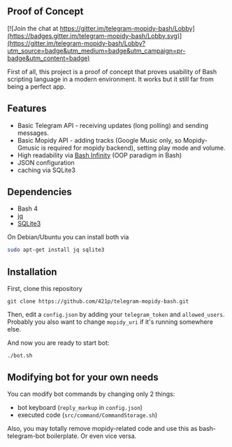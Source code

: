## Proof of Concept

[![Join the chat at https://gitter.im/telegram-mopidy-bash/Lobby](https://badges.gitter.im/telegram-mopidy-bash/Lobby.svg)](https://gitter.im/telegram-mopidy-bash/Lobby?utm_source=badge&utm_medium=badge&utm_campaign=pr-badge&utm_content=badge)

First of all, this project is a proof of concept that proves usability of Bash scripting language in a modern environment. It works but it still far from being a perfect app.

## Features

* Basic Telegram API - receiving updates (long polling) and sending messages.
* Basic Mopidy API - adding tracks (Google Music only, so Mopidy-Gmusic is required for mopidy backend), setting play mode and volume.
* High readability via [Bash Infinity](https://github.com/niieani/bash-oo-framework) (OOP paradigm in Bash)
* JSON configuration
* caching via SQLite3

## Dependencies

* Bash 4
* [jq](https://stedolan.github.io/jq/)
* [SQLite3](https://www.sqlite.org/index.html)

On Debian/Ubuntu you can install both via
```sh
sudo apt-get install jq sqlite3
```

## Installation

First, clone this repository
```
git clone https://github.com/421p/telegram-mopidy-bash.git
```

Then, edit a `config.json` by adding your `telegram_token` and `allowed_users`. Probably you also want to change `mopidy_uri` if it's running somewhere else.

And now you are ready to start bot:
```
./bot.sh
```

## Modifying bot for your own needs

You can modify bot commands by changing only 2 things:
* bot keyboard (`reply_markup` in `config.json`) 
* executed code (`src/command/CommandStorage.sh`)

Also, you may totally remove mopidy-related code and use this as bash-telegram-bot boilerplate. Or even vice versa.
